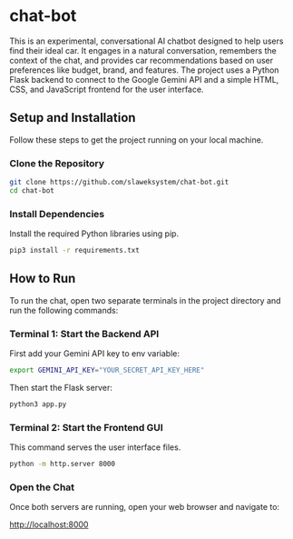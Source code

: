 # chat-bot

This is an experimental, conversational AI chatbot designed to help users find their ideal car. It engages in a natural conversation, remembers the context of the chat, and provides car recommendations based on user preferences like budget, brand, and features.
The project uses a Python Flask backend to connect to the Google Gemini API and a simple HTML, CSS, and JavaScript frontend for the user interface.

## Setup and Installation

Follow these steps to get the project running on your local machine.

### Clone the Repository

```bash
git clone https://github.com/slaweksystem/chat-bot.git
cd chat-bot
```

### Install Dependencies

Install the required Python libraries using pip.

```bash
pip3 install -r requirements.txt
```

## How to Run

To run the chat, open two separate terminals in the project directory and run the following commands:

### Terminal 1: Start the Backend API

First add your Gemini API key to env variable:

```bash
export GEMINI_API_KEY="YOUR_SECRET_API_KEY_HERE"
```

Then start the Flask server:

```bash
python3 app.py
```

### Terminal 2: Start the Frontend GUI

This command serves the user interface files.

```bash
python -m http.server 8000
```

### Open the Chat

Once both servers are running, open your web browser and navigate to:

<http://localhost:8000>
